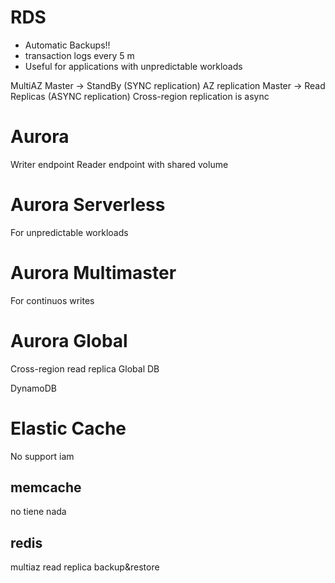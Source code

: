 # RDS
* Automatic Backups!!
* transaction logs every 5 m
* Useful for applications with unpredictable workloads

MultiAZ Master -> StandBy (SYNC replication)
AZ replication Master -> Read Replicas (ASYNC replication)
Cross-region replication is async

# Aurora

Writer endpoint
Reader endpoint with shared volume


# Aurora Serverless
For unpredictable workloads
# Aurora Multimaster
For continuos writes
# Aurora Global
Cross-region read replica
Global DB


DynamoDB

# Elastic Cache
No support iam
## memcache
no tiene nada
## redis
multiaz
read replica
backup&restore

